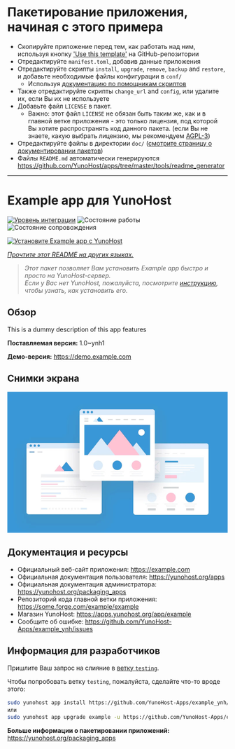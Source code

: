 # Пакетирование приложения, начиная с этого примера

- Скопируйте приложение перед тем, как работать над ним, используя кнопку ['Use this template'](https://github.com/new?template_name=example_ynh&template_owner=YunoHost) на GitHub-репозитории
- Отредактируйте `manifest.toml`, добавив данные приложения
- Отредактируйте скрипты `install`, `upgrade`, `remove`, `backup` and `restore`, и добавьте необходимые файлы конфигурации в `conf/`
  - Используя [документацию по помощникам скриптов](https://yunohost.org/packaging_apps_helpers)
- Также отредактируйте скрипты `change_url` and `config`, или удалите их, если Вы их не используете
- Добавьте файл `LICENSE` в пакет.
  - Важно: этот файл `LICENSE` не обязан быть таким же, как и в главной ветке приложения - это только лицензия, под которой Вы хотите распространять код данного пакета. (если Вы не знаете, какую выбрать лицензию, мы рекомендуем [AGPL-3](https://www.gnu.org/licenses/agpl-3.0.txt))
- Отредактируйте файлы в директории `doc/` ([смотрите страницу о документировании пакетов](https://yunohost.org/packaging_app_doc))
- Файлы `README.md` автоматически генерируются <https://github.com/YunoHost/apps/tree/master/tools/readme_generator>

---
<!--
Важно: этот README был автоматически сгенерирован <https://github.com/YunoHost/apps/tree/master/tools/readme_generator>
Он НЕ ДОЛЖЕН редактироваться вручную.
-->

# Example app для YunoHost

[![Уровень интеграции](https://dash.yunohost.org/integration/example.svg)](https://ci-apps.yunohost.org/ci/apps/example/) ![Состояние работы](https://ci-apps.yunohost.org/ci/badges/example.status.svg) ![Состояние сопровождения](https://ci-apps.yunohost.org/ci/badges/example.maintain.svg)

[![Установите Example app с YunoHost](https://install-app.yunohost.org/install-with-yunohost.svg)](https://install-app.yunohost.org/?app=example)

*[Прочтите этот README на других языках.](./ALL_README.md)*

> *Этот пакет позволяет Вам установить Example app быстро и просто на YunoHost-сервер.*  
> *Если у Вас нет YunoHost, пожалуйста, посмотрите [инструкцию](https://yunohost.org/install), чтобы узнать, как установить его.*

## Обзор

This is a dummy description of this app features


**Поставляемая версия:** 1.0~ynh1

**Демо-версия:** <https://demo.example.com>

## Снимки экрана

![Снимок экрана Example app](./doc/screenshots/example.jpg)

## Документация и ресурсы

- Официальный веб-сайт приложения: <https://example.com>
- Официальная документация пользователя: <https://yunohost.org/apps>
- Официальная документация администратора: <https://yunohost.org/packaging_apps>
- Репозиторий кода главной ветки приложения: <https://some.forge.com/example/example>
- Магазин YunoHost: <https://apps.yunohost.org/app/example>
- Сообщите об ошибке: <https://github.com/YunoHost-Apps/example_ynh/issues>

## Информация для разработчиков

Пришлите Ваш запрос на слияние в [ветку `testing`](https://github.com/YunoHost-Apps/example_ynh/tree/testing).

Чтобы попробовать ветку `testing`, пожалуйста, сделайте что-то вроде этого:

```bash
sudo yunohost app install https://github.com/YunoHost-Apps/example_ynh/tree/testing --debug
или
sudo yunohost app upgrade example -u https://github.com/YunoHost-Apps/example_ynh/tree/testing --debug
```

**Больше информации о пакетировании приложений:** <https://yunohost.org/packaging_apps>
